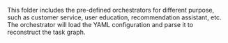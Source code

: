 This folder includes the pre-defined orchestrators for different purpose, such as customer service, user education, recommendation assistant, etc. The orchestrator will load the YAML configuration and parse it to reconstruct the task graph.